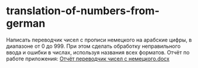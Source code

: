 # translation-of-numbers-from-german
Написать переводчик чисел с прописи немецкого на арабские цифры, в диапазоне от 0 до 999. При этом сделать обработку неправильного ввода и ошибки в числах, используя названия всех форматов.
Отчёт по работе приложения: [Отчёт переводчик чисел с немецкого.docx](https://github.com/RakhmanKichibekov/translation-of-numbers-from-german/files/10288177/default.docx)
